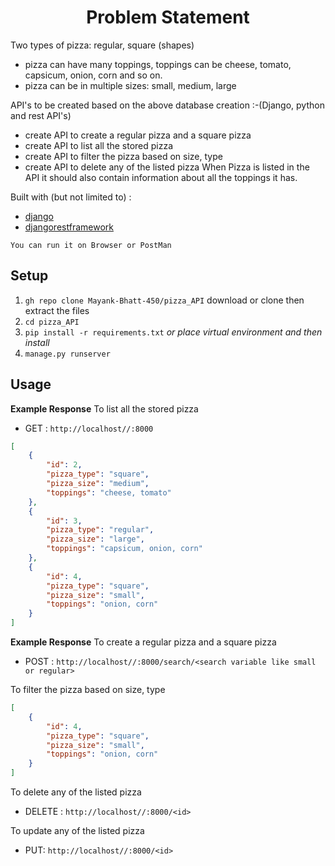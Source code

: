 <h1 align="center">Problem Statement</h1>

Two types of pizza: regular, square (shapes)
* pizza can have many toppings, toppings can be cheese, tomato, capsicum, onion, corn and so on.
* pizza can be in multiple sizes: small, medium, large

API's to be created based on the above database creation :-(Django, python and rest API's)
* create API to create a regular pizza and a square pizza
* create API to list all the stored pizza
* create API to filter the pizza based on size, type
* create API to delete any of the listed pizza
When Pizza is listed in the API it should also contain information about all the toppings it has.


Built with (but not limited to) :
   * [django](https://www.djangoproject.com/)
   * [djangorestframework](https://www.django-rest-framework.org/)
   
```
You can run it on Browser or PostMan 
```

## Setup

1. `gh repo clone Mayank-Bhatt-450/pizza_API`               download or clone then extract the files
2. `cd pizza_API`
3. `pip install -r requirements.txt` 
   _or place virtual environment and then install_
4. `manage.py runserver`

## Usage

**Example Response**
To list all the stored pizza


* GET : `http://localhost//:8000`


```json
[
    {
        "id": 2,
        "pizza_type": "square",
        "pizza_size": "medium",
        "toppings": "cheese, tomato"
    },
    {
        "id": 3,
        "pizza_type": "regular",
        "pizza_size": "large",
        "toppings": "capsicum, onion, corn"
    },
    {
        "id": 4,
        "pizza_type": "square",
        "pizza_size": "small",
        "toppings": "onion, corn"
    }
]
```
**Example Response**
To create a regular pizza and a square pizza

* POST : `http://localhost//:8000/search/<search variable like small or regular>`

To filter the pizza based on size, type

```json
[
    {
        "id": 4,
        "pizza_type": "square",
        "pizza_size": "small",
        "toppings": "onion, corn"
    }
]
```
To delete any of the listed pizza
* DELETE : `http://localhost//:8000/<id>`

To update any of the listed pizza
* PUT: `http://localhost//:8000/<id>`


